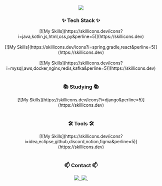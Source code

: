 <!--타이틀 부분-->
<div align="center">
 <img src="https://capsule-render.vercel.app/api?type=waving&color=gradient&customColorList=0,1,2,5,30&height=300&section=header&text=TwoWeekHee%20GitHub&fontSize=70" />
</div>

<!--내용 부분-->
<h3 align="center">✨ Tech Stack ✨</h3>

<div align="center">
 [![My Skills](https://skillicons.dev/icons?i=java,kotlin,js,html,css,py&perline=5)](https://skillicons.dev)
</div>

<br>

<div align="center">
   [![My Skills](https://skillicons.dev/icons?i=spring,gradle,react&perline=5)](https://skillicons.dev)
</div>

<br>

<div align="center">
   [![My Skills](https://skillicons.dev/icons?i=mysql,aws,docker,nginx,redis,kafka&perline=5)](https://skillicons.dev)
</div>

<br>

<h3 align="center">📚 Studying 📚</h3>
<div align="center">
     [![My Skills](https://skillicons.dev/icons?i=django&perline=5)](https://skillicons.dev)
</div>

<br>

<h3 align="center">🛠 Tools 🛠</h3>
<div align="center">
    [![My Skills](https://skillicons.dev/icons?i=idea,eclipse,github,discord,notion,figma&perline=5)](https://skillicons.dev)
</div>

<br>

<h3 align="center">📫 Contact 📫</h3>
<div align="center">
  <a href="https://velog.io/@twoweekhee">
    <img src="https://img.shields.io/badge/Velog-1EBC8F?style=for-the-badge&logo=velog&logoColor=white" />&nbsp
  </a>
  <a href="mailto:myjjoo4758@gmail.com">
    <img
      src="https://img.shields.io/badge/myjjoo4758@gmail.com-D14836?style=for-the-badge&logo=gmail&logoColor=white"/>&nbsp
  </a>
</div>
